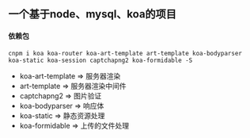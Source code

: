 ## 一个基于node、mysql、koa的项目

#### 依赖包
```
cnpm i koa koa-router koa-art-template art-template koa-bodyparser koa-static koa-session captchapng2 koa-formidable -S  
```
* koa-art-template => 服务器渲染
* art-template => 服务器渲染中间件
* captchapng2 => 图片验证
* koa-bodyparser => 响应体
* koa-static => 静态资源处理
* koa-formidable => 上传的文件处理